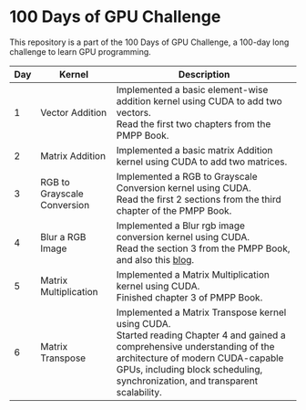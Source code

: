 # 100 Days of GPU Challenge
This repository is a part of the 100 Days of GPU Challenge, a 100-day long challenge to learn GPU programming.

| Day | Kernel | Description |
| --- | ------ | ---------------------- |
| 1 | Vector Addition | Implemented a basic element-wise addition kernel using CUDA to add two vectors. <br /> Read the first two chapters from the PMPP Book. |
| 2 | Matrix Addition | Implemented a basic matrix Addition kernel using CUDA to add two matrices. |
| 3 | RGB to Grayscale Conversion | Implemented a RGB to Grayscale Conversion kernel using CUDA. <br /> Read the first 2 sections from the third chapter of the PMPP Book. |
| 4 | Blur a RGB Image | Implemented a Blur rgb image conversion kernel using CUDA. <br /> Read the section 3 from the PMPP Book, and also this [blog](https://michalpitr.substack.com/p/gpu-programming). |
| 5 | Matrix Multiplication | Implemented a Matrix Multiplication kernel using CUDA.<br />  Finished chapter 3 of PMPP Book. |
| 6 | Matrix Transpose | Implemented a Matrix Transpose kernel using CUDA. <br /> Started reading Chapter 4 and gained a comprehensive understanding of the architecture of modern CUDA-capable GPUs, including block scheduling, synchronization, and transparent scalability.|